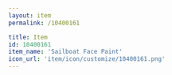 ```yaml
---
layout: item
permalink: /10400161

title: Item
id: 10400161
item_name: 'Sailboat Face Paint'
icon_url: 'item/icon/customize/10400161.png'
---
```

